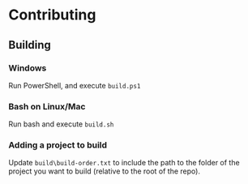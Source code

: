 # Contributing

## Building

### Windows
Run PowerShell, and execute `build.ps1`

### Bash on Linux/Mac
Run bash and execute `build.sh`

### Adding a project to build
Update `build\build-order.txt` to include the path to the folder of the project you want to build (relative to the root of the repo).
